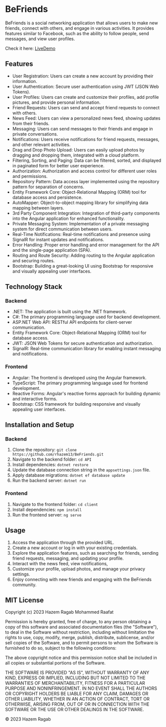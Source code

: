 # BeFriends 

BeFriends is a social networking application that allows users to make new friends, connect with others, and engage in various activities. It provides features similar to Facebook, such as the ability to follow people, send messages, and view user profiles.

Check it here: [LiveDemo](https://befriends-it7g.onrender.com/)
## Features

- User Registration: Users can create a new account by providing their information.
- User Authentication: Secure user authentication using JWT (JSON Web Tokens).
- User Profiles: Users can create and customize their profiles, add profile pictures, and provide personal information.
- Friend Requests: Users can send and accept friend requests to connect with others.
- News Feed: Users can view a personalized news feed, showing updates from their friends.
- Messaging: Users can send messages to their friends and engage in private conversations.
- Notifications: Users receive notifications for friend requests, messages, and other relevant activities.
- Drag and Drop Photo Upload: Users can easily upload photos by dragging and dropping them, integrated with a cloud platform.
- Filtering, Sorting, and Paging: Data can be filtered, sorted, and displayed in paginated form for better user experience.
- Authorization: Authorization and access control for different user roles and permissions.
- Repository Pattern: Data access layer implemented using the repository pattern for separation of concerns.
- Entity Framework Core: Object-Relational Mapping (ORM) tool for database access and persistence.
- AutoMapper: Object-to-object mapping library for simplifying data mapping between layers.
- 3rd Party Component Integration: Integration of third-party components into the Angular application for enhanced functionality.
- Private Messaging System: Implementation of a private messaging system for direct communication between users.
- Real-Time Notifications: Real-time notifications and presence using SignalR for instant updates and notifications.
- Error Handling: Proper error handling and error management for the API and the single-page application (SPA).
- Routing and Route Security: Adding routing to the Angular application and securing routes.
- Bootstrap: Building a great-looking UI using Bootstrap for responsive and visually appealing user interfaces.

## Technology Stack

### Backend

- .NET: The application is built using the .NET framework.
- C#: The primary programming language used for backend development.
- ASP.NET Web API: RESTful API endpoints for client-server communication.
- Entity Framework Core: Object-Relational Mapping (ORM) tool for database access.
- JWT: JSON Web Tokens for secure authentication and authorization.
- SignalR: Real-time communication library for enabling instant messaging and notifications.

### Frontend

- Angular: The frontend is developed using the Angular framework.
- TypeScript: The primary programming language used for frontend development.
- Reactive Forms: Angular's reactive forms approach for building dynamic and interactive forms.
- Bootstrap: CSS framework for building responsive and visually appealing user interfaces.

## Installation and Setup

### Backend

1. Clone the repository: `git clone https://github.com/rhazem13/BeFriends.git`
2. Navigate to the backend folder: `cd API`
3. Install dependencies: `dotnet restore`
4. Update the database connection string in the `appsettings.json` file.
5. Apply database migrations: `dotnet ef database update`
6. Run the backend server: `dotnet run`

### Frontend

1. Navigate to the frontend folder: `cd client`
2. Install dependencies: `npm install`
3. Run the frontend server: `ng serve`

## Usage

1. Access the application through the provided URL.
2. Create a new account or log in with your existing credentials.
3. Explore the application features, such as searching for friends, sending friend requests, messaging, and updating your profile.
4. Interact with the news feed, view notifications,
5. Customize your profile, upload photos, and manage your privacy settings.
6. Enjoy connecting with new friends and engaging with the BeFriends community.

## MIT License


Copyright (c) 2023 Hazem Ragab Mohammed Raafat

Permission is hereby granted, free of charge, to any person obtaining a copy
of this software and associated documentation files (the "Software"), to deal
in the Software without restriction, including without limitation the rights
to use, copy, modify, merge, publish, distribute, sublicense, and/or sell
copies of the Software, and to permit persons to whom the Software is
furnished to do so, subject to the following conditions:

The above copyright notice and this permission notice shall be included in all
copies or substantial portions of the Software.

THE SOFTWARE IS PROVIDED "AS IS", WITHOUT WARRANTY OF ANY KIND, EXPRESS OR
IMPLIED, INCLUDING BUT NOT LIMITED TO THE WARRANTIES OF MERCHANTABILITY,
FITNESS FOR A PARTICULAR PURPOSE AND NONINFRINGEMENT. IN NO EVENT SHALL THE
AUTHORS OR COPYRIGHT HOLDERS BE LIABLE FOR ANY CLAIM, DAMAGES OR OTHER
LIABILITY, WHETHER IN AN ACTION OF CONTRACT, TORT OR OTHERWISE, ARISING FROM,
OUT OF OR IN CONNECTION WITH THE SOFTWARE OR THE USE OR OTHER DEALINGS IN THE
SOFTWARE.



© 2023 Hazem Ragab
